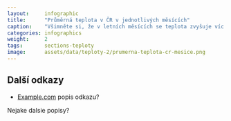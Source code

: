 ```yaml
---
layout:     infographic
title:      "Průměrná teplota v ČR v jednotlivých měsících"
caption:    "Všimněte si, že v letních měsících se teplota zvyšuje víc. Případně nějaká další věta k interpretaci grafu, který je zobrazen výše."
categories: infographics
weight:     2
tags:       sections-teploty
image:      assets/data/teploty-2/prumerna-teplota-cr-mesice.png
---
```


## Další odkazy

* [Example.com](https://example.com) popis odkazu?

Nejake dalsie popisy?
